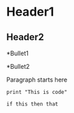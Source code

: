 # Header1


## Header2

*Bullet1

*Bullet2

Paragraph starts here

```
print "This is code"

if this then that
```
